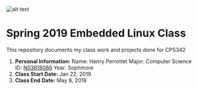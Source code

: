 ![alt text](https://newpaltz.edu/media/identity/logos/newpaltzlogo.jpg)

# Spring 2019 Embedded Linux Class

This repository documents my class work and projects done for CPS342

1. **Personal Information:**
	Name: Henry Perrottet
	Major: Computer Science
	ID: [N03618086](https://github.com/perrotth1?tab=repositories)
	Year: Sophmore
2. **Class Start Date:** Jan 22, 2019
3. **Class End Date:** May 8, 2019



